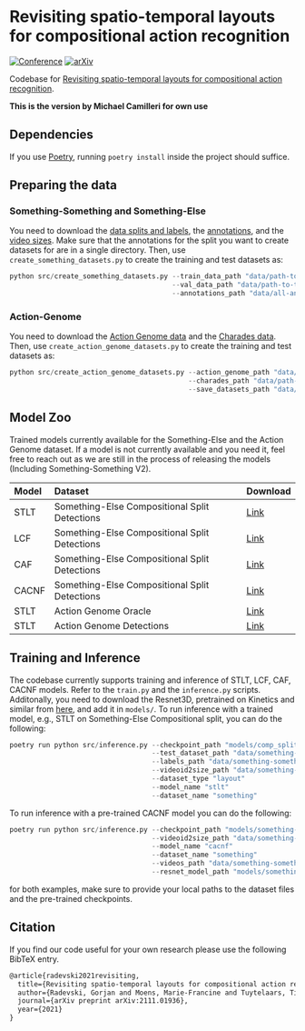 # Revisiting spatio-temporal layouts for compositional action recognition

[![Conference](https://img.shields.io/badge/BMVC%20Oral-2021-purple.svg?style=for-the-badge&color=f1e3ff&labelColor=purple)](https://www.bmvc2021-virtualconference.com/assets/papers/0974.pdf)    [![arXiv](https://img.shields.io/badge/arXiv-2111.01936-b31b1b.svg?style=for-the-badge)](https://arxiv.org/abs/2111.01936)

Codebase for [Revisiting spatio-temporal layouts for compositional action recognition](https://arxiv.org/abs/2111.01936).

**This is the version by Michael Camilleri for own use**

## Dependencies

If you use [Poetry](https://python-poetry.org/), running ```poetry install``` inside the project should suffice.

## Preparing the data

### Something-Something and Something-Else

You need to download the [data splits and labels](https://github.com/joaanna/something_else/tree/master/code/dataset_splits), the [annotations](https://drive.google.com/drive/folders/1XqZC2jIHqrLPugPOVJxCH_YWa275PBrZ), and the [video sizes](https://drive.google.com/file/d/1ANaDAxXoA63CA9zXalnmaskqfO4cftW4/view?usp=sharing). Make sure that the annotations for the split you want to create datasets for are in a single directory. Then, use ```create_something_datasets.py``` to create the training and test datasets as:

```python
python src/create_something_datasets.py --train_data_path "data/path-to-the-train-file.json"
                                        --val_data_path "data/path-to-the-val-file.json"
                                        --annotations_path "data/all-annotations-for-the-split/"
```

### Action-Genome

You need to download the [Action Genome data](https://drive.google.com/drive/folders/1LGGPK_QgGbh9gH9SDFv_9LIhBliZbZys) and the [Charades data](https://ai2-public-datasets.s3-us-west-2.amazonaws.com/charades/Charades.zip). Then, use ```create_action_genome_datasets.py``` to create the training and test datasets as:

```python
python src/create_action_genome_datasets.py --action_genome_path "data/path-to-action-genome"
                                            --charades_path "data/path-to-charades"
                                            --save_datasets_path "data/directory-where-the-data-will-be-saved"
```

## Model Zoo

Trained models currently available for the Something-Else and the Action Genome dataset. If a model is not currently available and you need it, feel free to reach out as we are still in the process of releasing the models (Including Something-Something V2).

| Model | Dataset | Download |
| :--- | :--- | :--- |
| STLT | Something-Else Compositional Split Detections | [Link](https://drive.google.com/file/d/1di61ChtFeJw2fNwNvKCx7-xJrIrmd18s/view?usp=sharing) |
| LCF | Something-Else Compositional Split Detections | [Link](https://drive.google.com/file/d/1hXWiCYYINznktjzzLdj5beV50ZfXZZLV/view?usp=sharing) |
| CAF | Something-Else Compositional Split Detections | [Link](https://drive.google.com/file/d/1PV9y5ydaNLhWMtsdS5TiIUFXENE6WZ-J/view?usp=sharing)
| CACNF | Something-Else Compositional Split Detections | [Link](https://drive.google.com/file/d/1-bBLbBCOe8F-byb84cZLCwMOB1w71RTk/view?usp=sharing)
| STLT | Action Genome Oracle | [Link](https://drive.google.com/file/d/16apQ72Vpd7mt-7YC-6TT6DTvWjEC62OR/view?usp=sharing) |
| STLT | Action Genome Detections | [Link](https://drive.google.com/file/d/12WpRPW3rn9Yr3VeeCsiGBcZ4HKvBLqSa/view?usp=sharing) |

## Training and Inference

The codebase currently supports training and inference of STLT, LCF, CAF, CACNF models. Refer to the ```train.py``` and the ```inference.py``` scripts. Additonally, you need to download the Resnet3D, pretrained on Kinetics and similar from [here](https://drive.google.com/file/d/1Z1agO6kKkMr-RcQz3DTptOORrqma1dQd/view?usp=sharing), and add it in `models/`. To run inference with a trained model, e.g., STLT on Something-Else Compositional split, you can do the following:

```python
poetry run python src/inference.py --checkpoint_path "models/comp_split_detect_stlt.pt" 
                                   --test_dataset_path "data/something-somethiing/comp_split_detect/val_dataset.json"
                                   --labels_path "data/something-something/comp_split_detect/something-something-v2-labels.json"
                                   --videoid2size_path "data/something-something/videoid2size.json"
                                   --dataset_type "layout"
                                   --model_name "stlt"
                                   --dataset_name "something"
```

To run inference with a pre-trained CACNF model you can do the following:

```python
poetry run python src/inference.py --checkpoint_path "models/something-something/comp_split_detect_cacnf.pt"                                --test_dataset_path "data/something-something/comp_split_detect/val_dataset.json"                              --labels_path "data/something-something/comp_split_detect/something-something-v2-labels.json"
                                   --videoid2size_path "data/something-something/videoid2size.json" --batch_size 4 --dataset_type "multimodal"
                                   --model_name "cacnf"
                                   --dataset_name "something"
                                   --videos_path "data/something-something/dataset.hdf5"
                                   --resnet_model_path "models/something-something/r3d50_KMS_200ep.pth"
```

for both examples, make sure to provide your local paths to the dataset files and the pre-trained checkpoints.

## Citation

If you find our code useful for your own research please use the following BibTeX entry.

```tex
@article{radevski2021revisiting,
  title={Revisiting spatio-temporal layouts for compositional action recognition},
  author={Radevski, Gorjan and Moens, Marie-Francine and Tuytelaars, Tinne},
  journal={arXiv preprint arXiv:2111.01936},
  year={2021}
}
```
